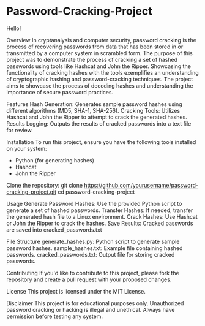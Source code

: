# Password-Cracking-Project
Hello!

Overview
In cryptanalysis and computer security, password cracking is the process of recovering passwords from data that has been stored in or transmitted by a computer system in scrambled form. The purpose of this project was to demonstrate the process of cracking a set of hashed passwords using tools like Hashcat and John the Ripper. Showcasing the functionality of cracking hashes with the tools exemplifies an understanding of cryptographic hashing and password-cracking techniques. The project aims to showcase the process of decoding hashes and understanding the importance of secure password practices.

Features
Hash Generation: Generates sample password hashes using different algorithms (MD5, SHA-1, SHA-256).
Cracking Tools: Utilizes Hashcat and John the Ripper to attempt to crack the generated hashes.
Results Logging: Outputs the results of cracked passwords into a text file for review. 

Installation
To run this project, ensure you have the following tools installed on your system:
- Python (for generating hashes)
- Hashcat
- John the Ripper

Clone the repository:
git clone https://github.com/yourusername/password-cracking-project.git
cd password-cracking-project

Usage
Generate Password Hashes: Use the provided Python script to generate a set of hashed passwords.
Transfer Hashes: If needed, transfer the generated hash file to a Linux environment.
Crack Hashes: Use Hashcat or John the Ripper to crack the hashes.
Save Results: Cracked passwords are saved into cracked_passwords.txt

File Structure
generate_hashes.py: Python script to generate sample password hashes.
sample_hashes.txt: Example file containing hashed passwords.
cracked_passwords.txt: Output file for storing cracked passwords.

Contributing
If you'd like to contribute to this project, please fork the repository and create a pull request with your proposed changes.

License
This project is licensed under the MIT License.

Disclaimer
This project is for educational purposes only. Unauthorized password cracking or hacking is illegal and unethical. Always have permission before testing any system.

